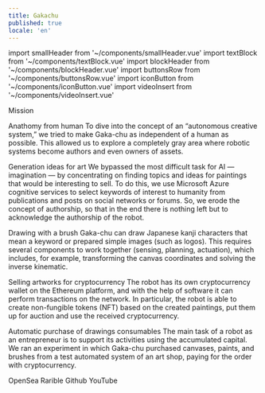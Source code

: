 ```yaml
---
title: Gakachu
published: true
locale: 'en'
---
```

import smallHeader from '~/components/smallHeader.vue'
import textBlock from '~/components/textBlock.vue'
import blockHeader from '~/components/blockHeader.vue'
import buttonsRow from '~/components/buttonsRow.vue'
import iconButton from '~/components/iconButton.vue'
import videoInsert from '~/components/videoInsert.vue'


<blockHeader>Mission</blockHeader>

<smallHeader>Anathomy from human</smallHeader>
<textBlock>To dive into the concept of an “autonomous creative system,” we tried to make Gaka-chu as independent of a human as possible. This allowed us to explore a completely gray area where robotic systems become authors and even owners of assets.</textBlock>

<smallHeader>Generation ideas for art</smallHeader>
<textBlock>We bypassed the most difficult task for AI — imagination — by concentrating on finding topics and ideas for paintings that would be interesting to sell. To do this, we use Microsoft Azure cognitive services to select keywords of interest to humanity from publications and posts on social networks or forums. So, we erode the concept of authorship, so that in the end there is nothing left but to acknowledge the authorship of the robot.</textBlock>

<smallHeader>Drawing with a brush</smallHeader>
<textBlock>Gaka-chu can draw Japanese kanji characters that mean a keyword or prepared simple images (such as logos). This requires several components to work together (sensing, planning, actuation), which includes, for example, transforming the canvas coordinates and solving the inverse kinematic.</textBlock>

<smallHeader>Selling artworks for cryptocurrency</smallHeader>
<textBlock>The robot has its own cryptocurrency wallet on the Ethereum platform, and with the help of software it can perform transactions on the network. In particular, the robot is able to create non-fungible tokens (NFT) based on the created paintings, put them up for auction and use the received cryptocurrency.</textBlock>

<smallHeader>Automatic purchase of drawings consumables</smallheader>
<textBlock>The main task of a robot as an entrepreneur is to support its activities using the accumulated capital. We ran an experiment in which Gaka-chu purchased canvases, paints, and brushes from a test automated system of an art shop, paying for the order with cryptocurrency.</textBlock>

<buttonsRow>
<iconButton to="/" type="OpenSea">OpenSea</iconButton>
<iconButton to="/" type="Rarible">Rarible</iconButton>
<iconButton to="/" type="Github">Github</iconButton>
<iconButton to="/" type="Youtube">YouTube</iconButton>
</buttonsRow>

<videoInsert src="https://www.youtube.com/embed/GZQ0LKsHGak?rel=0&disablekb=1&modestbranding=1"></videoInsert>